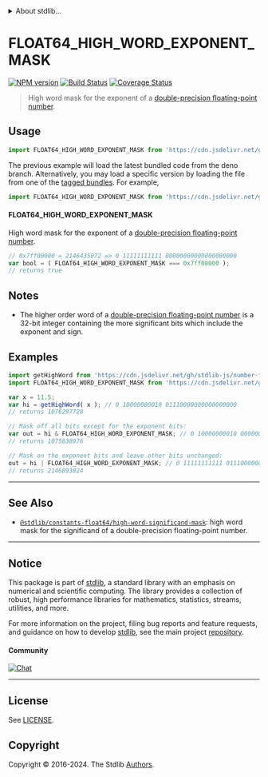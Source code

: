 <!--

@license Apache-2.0

Copyright (c) 2018 The Stdlib Authors.

Licensed under the Apache License, Version 2.0 (the "License");
you may not use this file except in compliance with the License.
You may obtain a copy of the License at

   http://www.apache.org/licenses/LICENSE-2.0

Unless required by applicable law or agreed to in writing, software
distributed under the License is distributed on an "AS IS" BASIS,
WITHOUT WARRANTIES OR CONDITIONS OF ANY KIND, either express or implied.
See the License for the specific language governing permissions and
limitations under the License.

-->


<details>
  <summary>
    About stdlib...
  </summary>
  <p>We believe in a future in which the web is a preferred environment for numerical computation. To help realize this future, we've built stdlib. stdlib is a standard library, with an emphasis on numerical and scientific computation, written in JavaScript (and C) for execution in browsers and in Node.js.</p>
  <p>The library is fully decomposable, being architected in such a way that you can swap out and mix and match APIs and functionality to cater to your exact preferences and use cases.</p>
  <p>When you use stdlib, you can be absolutely certain that you are using the most thorough, rigorous, well-written, studied, documented, tested, measured, and high-quality code out there.</p>
  <p>To join us in bringing numerical computing to the web, get started by checking us out on <a href="https://github.com/stdlib-js/stdlib">GitHub</a>, and please consider <a href="https://opencollective.com/stdlib">financially supporting stdlib</a>. We greatly appreciate your continued support!</p>
</details>

# FLOAT64_HIGH_WORD_EXPONENT_MASK

[![NPM version][npm-image]][npm-url] [![Build Status][test-image]][test-url] [![Coverage Status][coverage-image]][coverage-url] <!-- [![dependencies][dependencies-image]][dependencies-url] -->

> High word mask for the exponent of a [double-precision floating-point number][ieee754].



<section class="usage">

## Usage

<!-- eslint-disable id-length -->

```javascript
import FLOAT64_HIGH_WORD_EXPONENT_MASK from 'https://cdn.jsdelivr.net/gh/stdlib-js/constants-float64-high-word-exponent-mask@deno/mod.js';
```
The previous example will load the latest bundled code from the deno branch. Alternatively, you may load a specific version by loading the file from one of the [tagged bundles](https://github.com/stdlib-js/constants-float64-high-word-exponent-mask/tags). For example,

```javascript
import FLOAT64_HIGH_WORD_EXPONENT_MASK from 'https://cdn.jsdelivr.net/gh/stdlib-js/constants-float64-high-word-exponent-mask@v0.2.2-deno/mod.js';
```

#### FLOAT64_HIGH_WORD_EXPONENT_MASK

High word mask for the exponent of a [double-precision floating-point number][ieee754].

<!-- eslint-disable id-length -->

```javascript
// 0x7ff00000 = 2146435072 => 0 11111111111 00000000000000000000
var bool = ( FLOAT64_HIGH_WORD_EXPONENT_MASK === 0x7ff00000 );
// returns true
```

</section>

<!-- /.usage -->

<section class="notes">

## Notes

-   The higher order word of a [double-precision floating-point number][ieee754] is a 32-bit integer containing the more significant bits which include the exponent and sign.

</section>

<!-- /.notes -->

<section class="examples">

## Examples

<!-- eslint-disable id-length -->

<!-- eslint no-undef: "error" -->

```javascript
import getHighWord from 'https://cdn.jsdelivr.net/gh/stdlib-js/number-float64-base-get-high-word@deno/mod.js';
import FLOAT64_HIGH_WORD_EXPONENT_MASK from 'https://cdn.jsdelivr.net/gh/stdlib-js/constants-float64-high-word-exponent-mask@deno/mod.js';

var x = 11.5;
var hi = getHighWord( x ); // 0 10000000010 01110000000000000000
// returns 1076297728

// Mask off all bits except for the exponent bits:
var out = hi & FLOAT64_HIGH_WORD_EXPONENT_MASK; // 0 10000000010 00000000000000000000
// returns 1075838976

// Mask on the exponent bits and leave other bits unchanged:
out = hi | FLOAT64_HIGH_WORD_EXPONENT_MASK; // 0 11111111111 01110000000000000000
// returns 2146893824
```

</section>

<!-- /.examples -->

<!-- C interface documentation. -->



<!-- Section for related `stdlib` packages. Do not manually edit this section, as it is automatically populated. -->

<section class="related">

* * *

## See Also

-   <span class="package-name">[`@stdlib/constants-float64/high-word-significand-mask`][@stdlib/constants/float64/high-word-significand-mask]</span><span class="delimiter">: </span><span class="description">high word mask for the significand of a double-precision floating-point number.</span>

</section>

<!-- /.related -->

<!-- Section for all links. Make sure to keep an empty line after the `section` element and another before the `/section` close. -->


<section class="main-repo" >

* * *

## Notice

This package is part of [stdlib][stdlib], a standard library with an emphasis on numerical and scientific computing. The library provides a collection of robust, high performance libraries for mathematics, statistics, streams, utilities, and more.

For more information on the project, filing bug reports and feature requests, and guidance on how to develop [stdlib][stdlib], see the main project [repository][stdlib].

#### Community

[![Chat][chat-image]][chat-url]

---

## License

See [LICENSE][stdlib-license].


## Copyright

Copyright &copy; 2016-2024. The Stdlib [Authors][stdlib-authors].

</section>

<!-- /.stdlib -->

<!-- Section for all links. Make sure to keep an empty line after the `section` element and another before the `/section` close. -->

<section class="links">

[npm-image]: http://img.shields.io/npm/v/@stdlib/constants-float64-high-word-exponent-mask.svg
[npm-url]: https://npmjs.org/package/@stdlib/constants-float64-high-word-exponent-mask

[test-image]: https://github.com/stdlib-js/constants-float64-high-word-exponent-mask/actions/workflows/test.yml/badge.svg?branch=v0.2.2
[test-url]: https://github.com/stdlib-js/constants-float64-high-word-exponent-mask/actions/workflows/test.yml?query=branch:v0.2.2

[coverage-image]: https://img.shields.io/codecov/c/github/stdlib-js/constants-float64-high-word-exponent-mask/main.svg
[coverage-url]: https://codecov.io/github/stdlib-js/constants-float64-high-word-exponent-mask?branch=main

<!--

[dependencies-image]: https://img.shields.io/david/stdlib-js/constants-float64-high-word-exponent-mask.svg
[dependencies-url]: https://david-dm.org/stdlib-js/constants-float64-high-word-exponent-mask/main

-->

[chat-image]: https://img.shields.io/gitter/room/stdlib-js/stdlib.svg
[chat-url]: https://app.gitter.im/#/room/#stdlib-js_stdlib:gitter.im

[stdlib]: https://github.com/stdlib-js/stdlib

[stdlib-authors]: https://github.com/stdlib-js/stdlib/graphs/contributors

[umd]: https://github.com/umdjs/umd
[es-module]: https://developer.mozilla.org/en-US/docs/Web/JavaScript/Guide/Modules

[deno-url]: https://github.com/stdlib-js/constants-float64-high-word-exponent-mask/tree/deno
[deno-readme]: https://github.com/stdlib-js/constants-float64-high-word-exponent-mask/blob/deno/README.md
[umd-url]: https://github.com/stdlib-js/constants-float64-high-word-exponent-mask/tree/umd
[umd-readme]: https://github.com/stdlib-js/constants-float64-high-word-exponent-mask/blob/umd/README.md
[esm-url]: https://github.com/stdlib-js/constants-float64-high-word-exponent-mask/tree/esm
[esm-readme]: https://github.com/stdlib-js/constants-float64-high-word-exponent-mask/blob/esm/README.md
[branches-url]: https://github.com/stdlib-js/constants-float64-high-word-exponent-mask/blob/main/branches.md

[stdlib-license]: https://raw.githubusercontent.com/stdlib-js/constants-float64-high-word-exponent-mask/main/LICENSE

[ieee754]: https://en.wikipedia.org/wiki/IEEE_754-1985

<!-- <related-links> -->

[@stdlib/constants/float64/high-word-significand-mask]: https://github.com/stdlib-js/constants-float64-high-word-significand-mask/tree/deno

<!-- </related-links> -->

</section>

<!-- /.links -->
